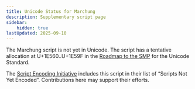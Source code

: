 ```yaml
---
title: Unicode Status for Marchung
description: Supplementary script page
sidebar:
    hidden: true
lastUpdated: 2025-09-10
---
```


The Marchung script is not yet in Unicode. The script has a tentative allocation at U+1E560..U+1E59F in the [Roadmap to the SMP](http://www.unicode.org/roadmaps/smp/) for the Unicode Standard. 

The [Script Encoding Initiative](https://sei.berkeley.edu/) includes this script in their list of “Scripts Not Yet Encoded”. Contributions here may support their efforts.

[comment]: # (end of intro)

[comment]: # (start of blocks)



[comment]: # (end of blocks)

[comment]: # (start of chars)



[comment]: # (end of chars)

[comment]: # (start of rest)


